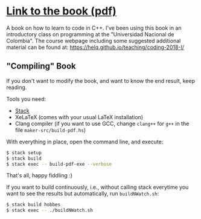 # [**Link to the book** (pdf)](the_little_cppler.pdf) #

A book on how to learn to code in C++. I've been using this book in an introductory class
on programming at the "Universidad Nacional de Colombia". The course webpage including
some suggested additional material can be found at: <https://helq.github.io/teaching/coding-2018-I/>

## "Compiling" Book ##

If you don't want to modify the book, and want to know the end result, keep reading.

Tools you need:

- [Stack](https://www.haskellstack.org)
- XeLaTeX (comes with your usual LaTeX installation)
- Clang compiler (if you want to use GCC, change `clang++` for `g++` in the file `maker-src/build-pdf.hs`)

With everything in place, open the command line, and execute:

~~~bash
$ stack setup
$ stack build
$ stack exec -- build-pdf-exe --verbose
~~~

That's all, happy fiddling :)

If you want to build continuously, i.e., without calling stack everytime you want to see
the results but automatically, run `buildNWatch.sh`:

~~~bash
$ stack build hobbes
$ stack exec -- ./buildNWatch.sh
~~~

